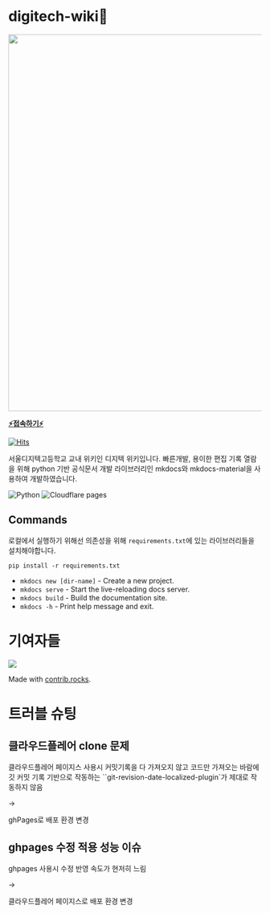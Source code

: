 # digitech-wiki📙

<img src="https://digitech-wiki.gwon.us/assets/image/Screenshot.JPG" width="750">

**[⚡접속하기⚡](https://digitech-wiki.gwon.us)**

[![Hits](https://hits.seeyoufarm.com/api/count/incr/badge.svg?url=https%3A%2F%2Fgithub.com%2Fdigitech-wiki%2Fdigitech-wiki&count_bg=%233BAAF3&title_bg=%23555555&icon=googlescholar.svg&icon_color=%23E7E7E7&title=hits&edge_flat=false)](https://hits.seeyoufarm.com)

서울디지텍고등학교 교내 위키인 디지텍 위키입니다.
빠른개발, 용이한 편집 기록 열람을 위해 python 기반 공식문서 개발 라이브러리인 mkdocs와 mkdocs-material을 사용하여 개발하였습니다.

![Python](https://img.shields.io/badge/python-3670A0?style=for-the-badge&logo=python&logoColor=ffdd54)
![Cloudflare pages](https://img.shields.io/badge/Cloudflare-F38020?style=for-the-badge&logo=Cloudflare&logoColor=white)

## Commands

로컬에서 실행하기 위해선 의존성을 위해 `requirements.txt`에 있는 라이브러리들을 설치해야합니다.

`pip install -r requirements.txt`

- `mkdocs new [dir-name]` - Create a new project.
- `mkdocs serve` - Start the live-reloading docs server.
- `mkdocs build` - Build the documentation site.
- `mkdocs -h` - Print help message and exit.

# 기여자들
<a href="https://github.com/digitech-wiki/digitech-wiki/graphs/contributors">
  <img src="https://contrib.rocks/image?repo=digitech-wiki/digitech-wiki" />
</a>

Made with [contrib.rocks](https://contrib.rocks).

# 트러블 슈팅

## 클라우드플레어 clone 문제

클라우드플레어 페이지스 사용시 커밋기록을 다 가져오지 않고 코드만 가져오는 바람에 깃 커밋 기록 기반으로 작동하는 ``git-revision-date-localized-plugin`가 제대로 작동하지 않음

->

ghPages로 배포 환경 변경

## ghpages 수정 적용 성능 이슈

ghpages 사용시 수정 반영 속도가 현저히 느림

->

클라우드플레어 페이지스로 배포 환경 변경
